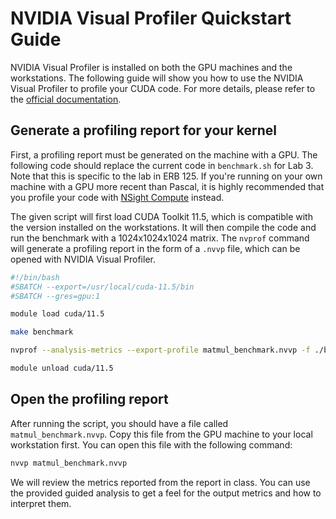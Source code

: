 # NVIDIA Visual Profiler Quickstart Guide

NVIDIA Visual Profiler is installed on both the GPU machines and the workstations. The following guide will show you how to use the NVIDIA Visual Profiler to profile your CUDA code. For more details, please refer to the [official documentation](https://docs.nvidia.com/cuda/profiler-users-guide/index.html).

## Generate a profiling report for your kernel

First, a profiling report must be generated on the machine with a GPU. The following code should replace the current code in `benchmark.sh` for Lab 3. Note that this is specific to the lab in ERB 125. If you're running on your own machine with a GPU more recent than Pascal, it is highly recommended that you profile your code with [NSight Compute](https://docs.nvidia.com/nsight-compute/NsightCompute/index.html) instead.

The given script will first load CUDA Toolkit 11.5, which is compatible with the version installed on the workstations. It will then compile the code and run the benchmark with a 1024x1024x1024 matrix. The `nvprof` command will generate a profiling report in the form of a `.nvvp` file, which can be opened with NVIDIA Visual Profiler.

```bash
#!/bin/bash
#SBATCH --export=/usr/local/cuda-11.5/bin
#SBATCH --gres=gpu:1

module load cuda/11.5

make benchmark

nvprof --analysis-metrics --export-profile matmul_benchmark.nvvp -f ./build/main/benchmark 1024 1024 1024

module unload cuda/11.5
```

## Open the profiling report

After running the script, you should have a file called `matmul_benchmark.nvvp`. Copy this file from the GPU machine to your local workstation first. You can open this file with the following command:

```bash
nvvp matmul_benchmark.nvvp
```

We will review the metrics reported from the report in class. You can use the provided guided analysis to get a feel for the output metrics and how to interpret them.